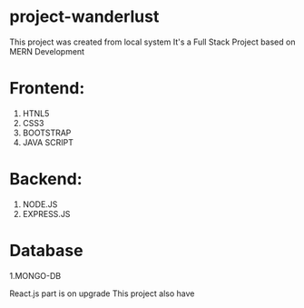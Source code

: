 
# project-wanderlust

 This project was created from local system
 It's a Full Stack Project based on MERN Development
 
#  Frontend:
1. HTNL5
2. CSS3
3. BOOTSTRAP
4. JAVA SCRIPT

# Backend:
1. NODE.JS
2. EXPRESS.JS

# Database
1.MONGO-DB

React.js part is on upgrade 
This project also have 



